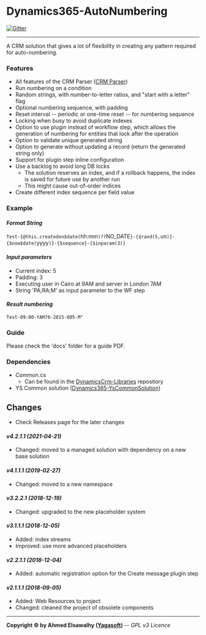 # Dynamics365-AutoNumbering

[![Gitter](https://badges.gitter.im/Join%20Chat.svg)](https://gitter.im/yagasoft/DynamicsCrm-AutoNumbering?utm_source=badge&utm_medium=badge&utm_campaign=pr-badge)

---

A CRM solution that gives a lot of flexibility in creating any pattern required for auto-numbering.

### Features

  + All features of the CRM Parser ([CRM Parser](https://github.com/yagasoft/Dynamics365-CrmTextParser))
  + Run numbering on a condition
  + Random strings, with number-to-letter ratios, and "start with a letter" flag
  + Optional numbering sequence, with padding
  + Reset interval -- periodic or one-time reset -- for numbering sequence
  + Locking when busy to avoid duplicate indexes
  + Option to use plugin instead of workflow step, which allows the generation of numbering for entities that lock after the operation
  + Option to validate unique generated string
  + Option to generate without updating a record (return the generated string only)
  + Support for plugin step inline configuration
  + Use a backlog to avoid long DB locks
    + The solution reserves an index, and if a rollback happens, the index is saved for future use by another run
    + This might cause out-of-order indices
  + Create different index sequence per field value

### Example

#### _Format String_

`Test-{@this.createdon$date(`hh:mm`)??`NO_DATE`}-{$rand(5,`un`)}-{$now$date(`yyyy`)}-{$sequence}-{$inparam(3)}`

#### _Input parameters_
  + Current index: 5
  + Padding: 3
  + Executing user in Cairo at 9AM and server in London 7AM
  + String 'PA;RA;M' as input parameter to the WF step
  
#### _Result numbering_

`Test-09:00-YAM76-2015-005-M"`

### Guide

Please check the 'docs' folder for a guide PDF.

### Dependencies

  + Common.cs
    + Can be found in the [DynamicsCrm-Libraries](https://github.com/yagasoft/DynamicsCrm-Libraries) repository
  + YS Common solution ([Dynamics365-YsCommonSolution](https://github.com/yagasoft/Dynamics365-YsCommonSolution))
		
## Changes
+ Check Releases page for the later changes
#### _v4.2.1.1 (2021-04-21)_
+ Changed: moved to a managed solution with dependency on a new base solution
#### _v4.1.1.1 (2019-02-27)_
+ Changed: moved to a new namespace
#### _v3.2.2.1 (2018-12-19)_
+ Changed: upgraded to the new placeholder system
#### _v3.1.1.1 (2018-12-05)_
+ Added: index streams
+ Improved: use more advanced placeholders
#### _v2.2.1.1 (2018-12-04)_
+ Added: automatic registration option for the Create message plugin step
#### _v2.1.1.1 (2018-09-05)_
+ Added: Web Resources to project
+ Changed: cleaned the project of obsolete components

---
**Copyright &copy; by Ahmed Elsawalhy ([Yagasoft](https://yagasoft.com))** -- _GPL v3 Licence_
